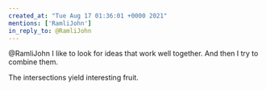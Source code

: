 ```yaml
---
created_at: "Tue Aug 17 01:36:01 +0000 2021"
mentions: ['RamliJohn']
in_reply_to: @RamliJohn
---
```


@RamliJohn I like to look for ideas that work well together. And then I try to combine them. 

The intersections yield interesting fruit.